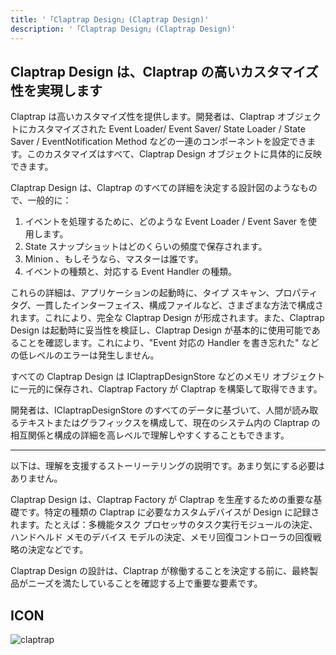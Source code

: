 ```yaml
---
title: '「Claptrap Design」(Claptrap Design)'
description: '「Claptrap Design」(Claptrap Design)'
---
```


## Claptrap Design は、Claptrap の高いカスタマイズ性を実現します

Claptrap は高いカスタマイズ性を提供します。開発者は、Claptrap オブジェクトにカスタマイズされた Event Loader/ Event Saver/ State Loader / State Saver / EventNotification Method などの一連のコンポーネントを設定できます。このカスタマイズはすべて、Claptrap Design オブジェクトに具体的に反映できます。

Claptrap Design は、Claptrap のすべての詳細を決定する設計図のようなもので、一般的に：

1. イベントを処理するために、どのような Event Loader / Event Saver を使用します。
2. State スナップショットはどのくらいの頻度で保存されます。
3. Minion 、もしそうなら、マスターは誰です。
4. イベントの種類と、対応する Event Handler の種類。

これらの詳細は、アプリケーションの起動時に、タイプ スキャン、プロパティ タグ、一貫したインターフェイス、構成ファイルなど、さまざまな方法で構成されます。これにより、完全な Claptrap Design が形成されます。また、Claptrap Design は起動時に妥当性を検証し、Claptrap Design が基本的に使用可能であることを確認します。これにより、"Event 対応の Handler を書き忘れた" などの低レベルのエラーは発生しません。

すべての Claptrap Design は IClaptrapDesignStore などのメモリ オブジェクトに一元的に保存され、Claptrap Factory が Claptrap を構築して取得できます。

開発者は、IClaptrapDesignStore のすべてのデータに基づいて、人間が読み取るテキストまたはグラフィックスを構成して、現在のシステム内の Claptrap の相互関係と構成の詳細を高レベルで理解しやすくすることもできます。

---

以下は、理解を支援するストーリーテリングの説明です。あまり気にする必要はありません。

Claptrap Design は、Claptrap Factory が Claptrap を生産するための重要な基礎です。特定の種類の Claptrap に必要なカスタムデバイスが Design に記録されます。たとえば：多機能タスク プロセッサのタスク実行モジュールの決定、ハンドヘルド メモのデバイス モデルの決定、メモリ回復コントローラの回復戦略の決定などです。

Claptrap Design の設計は、Claptrap が稼働することを決定する前に、最終製品がニーズを満たしていることを確認する上で重要な要素です。

## ICON

![claptrap](/images/claptrap_icons/claptrap_design.svg)
